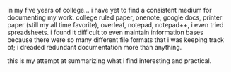 in my five years of college...
i have yet to find a consistent medium for documenting my work. college ruled paper, onenote, google docs, printer paper (still my all time favorite), overleaf, notepad, notepad++, i even tried spreadsheets. i found it difficult to even maintain information bases because there were so many different file formats that i was keeping track of; i dreaded redundant documentation more than anything.

this is my attempt at summarizing what i find interesting and practical.
